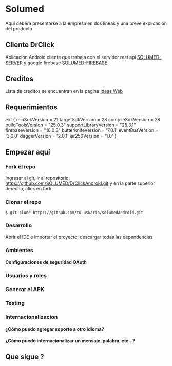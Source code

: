 # Solumed

Aquí deberá presentarse a la empresa en dos lineas y una breve explicacion del producto

## Cliente DrClick

Aplicacion Android cliente que trabaja con el servidor rest api [SOLUMED-SERVER](https://github.com/solumed/solumed-server) 
y google firebase [SOLUMED-FIREBASE](https://github.com/solumed/solumed-server) 

## Creditos

Lista de creditos se encuentran en la pagina [Ideas Web](http://www.ideasweb.com.py/solumed)

## Requerimientos

ext {
    minSdkVersion = 21
    targetSdkVersion = 28
    compileSdkVersion = 28
    buildToolsVersion = "25.0.3"
    supportLibraryVersion = "25.3.1"
    firebaseVersion = "16.0.3"
    butterknifeVersion = '7.0.1'
    eventBusVersion = '3.0.0'
    daggerVersion = '2.0.1'
    jsr250Version = '1.0'
}

## Empezar aquí

### Fork el repo

Ingresar al git, ir al repositorio, https://github.com/SOLUMED/DrClickAndroid.git y en la parte superior derecha, click en fork.

### Clonar el repo

```shell
$ git clone https://github.com/tu-usuario/solumedAndroid.git
```

### Desarrollo

Abrir el IDE e importar el proyecto, descargar todas las dependencias


### Ambientes


#### Configuraciones de seguridad OAuth 


### Usuarios y roles


### Generar el APK


### Testing


### Internacionalizacion


#### ¿Cómo puedo agregar soporte a otro idioma?


#### ¿Cómo puedo internacionalizar un mensaje, palabra, etc...?


## Que sigue ?


